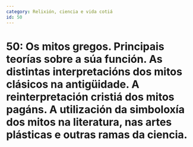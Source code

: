 ```yaml
---
category: Relixión, ciencia e vida cotiá
id: 50
---
```


# 50: Os mitos gregos. Principais teorías sobre a súa función. As distintas interpretacións dos mitos clásicos na antigüidade. A reinterpretación cristiá dos mitos pagáns. A utilización da simboloxía dos mitos na literatura, nas artes plásticas e outras ramas da ciencia.
